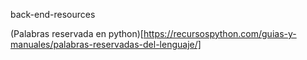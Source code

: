 back-end-resources


(Palabras reservada en python)[https://recursospython.com/guias-y-manuales/palabras-reservadas-del-lenguaje/]